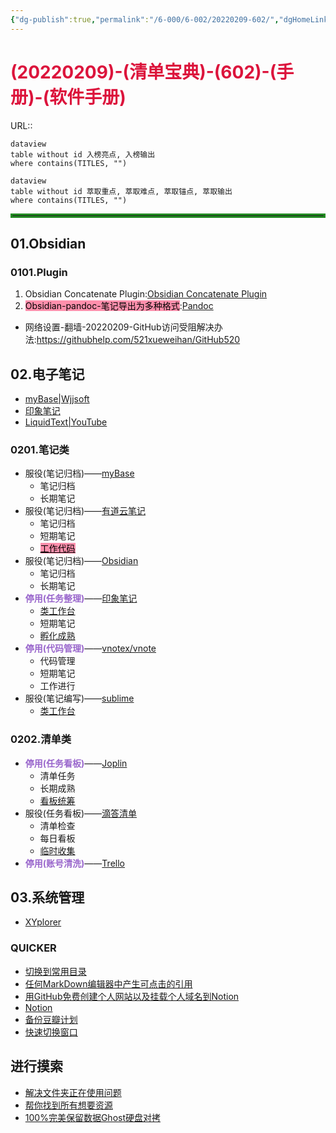 ```yaml
---
{"dg-publish":true,"permalink":"/6-000/6-002/20220209-602/","dgHomeLink":true,"dgPassFrontmatter":false}
---
```



# <font color=#DC143C>(20220209)-(清单宝典)-(602)-(手册)-(软件手册)</font>
URL:: 

```
dataview
table without id 入榜亮点, 入榜输出
where contains(TITLES, "")
```

```
dataview
table without id 萃取重点, 萃取难点, 萃取锚点, 萃取输出
where contains(TITLES, "")
```

<hr style="border:3px solid ForestGreen"> </hr>

## 01.Obsidian
### 0101.Plugin
1. Obsidian Concatenate Plugin:[Obsidian Concatenate Plugin](https://github.com/eleanorkonik/concatenate)
2. <mark style="background: #FF5582A6;">Obsidian-pandoc-笔记导出为多种格式</mark>:[Pandoc](https://github.com/OliverBalfour/obsidian-pandoc)

+ 网络设置-翻墙-20220209-GitHub访问受阻解决办法:https://githubhelp.com/521xueweihan/GitHub520

## 02.电子笔记
+ [myBase|Wjjsoft](http://www.wjjsoft.com/)
+ [印象笔记](https://www.yinxiang.com/)
+ [LiquidText|YouTube](https://www.youtube.com/results?search_query=LiquidText+)

### 0201.笔记类
+ 服役(笔记归档)——[myBase](http://www.wjjsoft.com/mybase.html)
    + 笔记归档
    + 长期笔记
+ 服役(笔记归档)——[有道云笔记](https://note.youdao.com/)
    + 笔记归档
    + 短期笔记
    + <mark style="background: #FF5582A6;"><u>工作代码</u></mark> 
+ 服役(笔记归档)——[Obsidian](https://obsidian.md/)
    + 笔记归档
    + 长期笔记
+ <strong><font color=#9966CC>停用(任务整理)</font></strong>——[印象笔记](https://www.yinxiang.com/)
    + <u>类工作台</u>
    + 短期笔记
    + <u>孵化成熟</u>
+ <strong><font color=#9966CC>停用(代码管理)</font></strong>——[vnotex/vnote](https://github.com/vnotex/vnote)
    + 代码管理
    + 短期笔记
    + 工作进行
+ 服役(笔记编写)——[sublime](https://www.sublimetext.com/)
    + <u>类工作台</u>

### 0202.清单类
+ <strong><font color=#9966CC>停用(任务看板)</font></strong>——[Joplin](https://joplinapp.org/)
    + 清单任务
    + 长期成熟
    + <u>看板统筹</u>
+ 服役(任务看板)——[滴答清单](https://dida365.com/)
    + 清单检查
    + 每日看板
    + <u>临时收集</u>
+ <strong><font color=#9966CC>停用(账号清洗)</font></strong>——[Trello](https://trello.com)

## 03.系统管理
+ [XYplorer](https://www.52pojie.cn/thread-843769-1-1.html)

### QUICKER
+ [切换到常用目录](https://getquicker.net/Sharedaction?code=8c8b24e6-129f-4a28-58c4-08d6a5df163e)
+ [任何MarkDown编辑器中产生可点击的引用](https://stackoverflow.com/questions/11948245/markdown-to-create-pages-and-table-of-contents)
+ [用GitHub免费创建个人网站以及挂载个人域名到Notion](https://www.bilibili.com/video/av58189878)
+ [Notion](https://space.bilibili.com/6971044)
+ [备份豆瓣计划](https://www.douban.com/note/722997927/)
+ [快速切换窗口](https://getquicker.net/Sharedaction?code=4847ed47-613f-4236-f699-08d816b48b3b)

## 进行摸索
+ [解决文件夹正在使用问题](https://blog.csdn.net/Gnd15732625435/article/details/81626463)
+ [帮你找到所有想要资源](https://www.bilibili.com/video/av501732880/)
+ [100%完美保留数据Ghost硬盘对拷](http://memory.zol.com.cn/288/2884942.html)


```SQL

```





